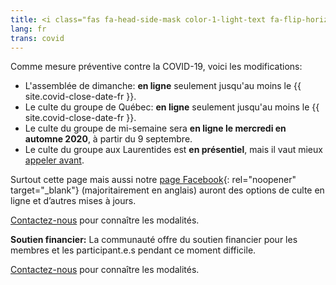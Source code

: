 ```yaml
---
title: <i class="fas fa-head-side-mask color-1-light-text fa-flip-horizontal"></i> Maladie COVID-19
lang: fr
trans: covid
---
```

Comme mesure préventive contre la COVID-19, voici les modifications:
* L'assemblée de dimanche: **en ligne** seulement jusqu'au moins le {{ site.covid-close-date-fr }}.
* Le culte du groupe de Québec: **en ligne** seulement jusqu'au moins le {{ site.covid-close-date-fr }}.
* Le culte du groupe de mi-semaine sera **en ligne le mercredi en automne 2020**, à partir du 9 septembre.
* Le culte du groupe aux Laurentides est **en présentiel**, mais il vaut mieux [appeler avant](/laurentians#contact).

Surtout cette page mais aussi notre [page Facebook](https://www.facebook.com/MontrealQuakers/){: rel="noopener" target="_blank"} (majoritairement en anglais) auront des options de culte en ligne et d’autres mises à jours.

[Contactez-nous](/contact-fr.html) pour connaître les modalités.

**Soutien financier:** La communauté offre du soutien financier pour les membres et les participant.e.s pendant ce moment difficile.

[Contactez-nous](/contact-fr.html) pour connaître les modalités.
